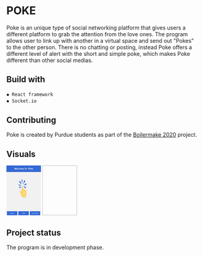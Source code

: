 # POKE
Poke is an unique type of social networking platform that gives users a different platform to grab the attention from the love ones. The program allows user to link up with another in a virtual space and send out "Pokes" to the other person. There is no chatting or posting, instead Poke offers a different level of alert with the short and simple poke, which makes Poke different than other social medias. 

## Build with
```HTML
◾️ React framework
◾️ Socket.io
```

## Contributing
Poke is created by Purdue students as part of the [Boilermake 2020](https://boilermake.org) project.

## Visuals
<p float="left">
<img src="./my-app/src/images/WelcomePage.jpg" width="90px" height="130px" />

<img scr="./my-app/src/images/CreatePage.jpg" width="90px" height="130px" />
</p>

## Project status
The program is in development phase. 


